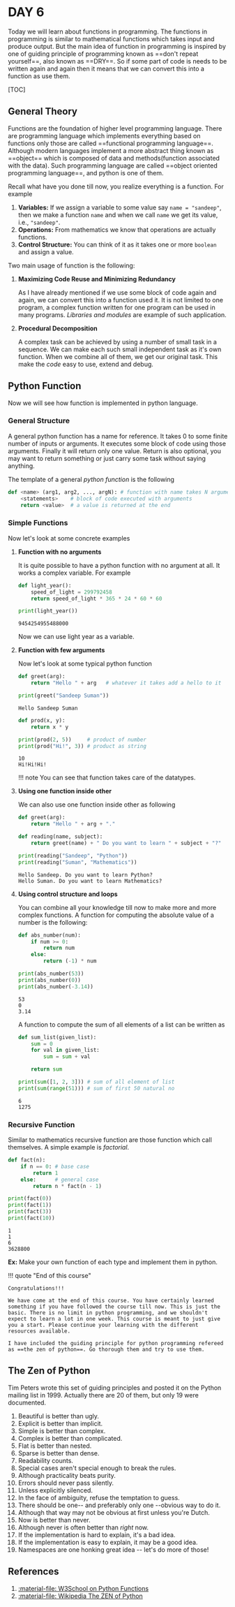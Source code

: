 
# DAY 6

Today we will learn about functions in programming. The functions in programming is similar to mathematical functions which takes input and produce output. But the main idea of function in programming is inspired by one of guiding principle of programming known as ==don't repeat yourself==, also known as ==DRY==. So if some part of code is needs to be written again and again then it means that we can convert this into a function as use them. 

[TOC]

## General Theory

Functions are the foundation of higher level programming language. There are programming language which implements everything based on functions only those are called ==functional programming language==. Although modern languages implement a more abstract thing known as ==object== which is composed of data and methods(function associated with the data). Such programming language are called ==object oriented programming language==, and python is one of them.

Recall what have you done till now, you realize everything is a function. For example 

1. **Variables:** If we assign a variable to some value say `name = "sandeep"`, then we make a function `name` and when we call `name` we get its value, i.e., `"sandeep"`.
2. **Operations:** From mathematics we know that operations are actually functions. 
3. **Control Structure:** You can think of it as it takes one or more `boolean` and assign a value.

Two main usage of function is the following:

1. **Maximizing Code Reuse and Minimizing Redundancy**

    As I have already mentioned if we use some block of code again and again, we can convert this into a function used it. It is not limited to one program, a complex function written for one program can be used in many programs. *Libraries and  modules* are example of such application.

2. **Procedural Decomposition**

    A complex task can be achieved by using a number of small task in a sequence. We can make each such small independent task as it's own function. When we combine all of them, we get our original task. This make the *code* easy to use, extend and debug.

## Python Function

Now we will see how function is implemented in python language. 

### General Structure

A general python function has a name for reference. It takes 0 to some finite number of inputs or arguments. It executes some block of code using those arguments. Finally it will return only one value. Return is also optional, you may want to return something or just carry some task without saying anything.

The template of a general *python function* is the following

``` python
def <name> (arg1, arg2, ..., argN): # function with name takes N arguments
    <statements>    # block of code executed with arguments
    return <value>  # a value is returned at the end
```

### Simple Functions

Now let's look at some concrete examples

1. **Function with no arguments**

    It is quite possible to have a python function with no argument at all. It works a complex variable. For example

    ``` python
    def light_year():
        speed_of_light = 299792458
        return speed_of_light * 365 * 24 * 60 * 60 

    print(light_year())
    ```

    ``` shell
    9454254955488000
    ```

    Now we can use light year as a variable.

2. **Function with few arguments**

    Now let's look at some typical python function

    ``` python
    def greet(arg):
        return "Hello " + arg   # whatever it takes add a hello to it

    print(greet("Sandeep Suman"))
    ```

    ``` shell
    Hello Sandeep Suman
    ```

    ``` python
    def prod(x, y):
        return x * y

    print(prod(2, 5))     # product of number
    print(prod("Hi!", 3)) # product as string
    ```

    ``` shell
    10
    Hi!Hi!Hi!
    ```

    !!! note
        You can see that function takes care of the datatypes. 

3. **Using one function inside other**

    We can also use one function inside other as following

    ``` python
    def greet(arg):
        return "Hello " + arg + "."   

    def reading(name, subject):
        return greet(name) + " Do you want to learn " + subject + "?"

    print(reading("Sandeep", "Python"))
    print(reading("Suman", "Mathematics"))
    ```

    ``` shell
    Hello Sandeep. Do you want to learn Python?
    Hello Suman. Do you want to learn Mathematics?
    ```

4. **Using control structure and loops**

    You can combine all your knowledge till now to make more and more complex functions. A function for computing the absolute value of a number is the following:

    ``` python
    def abs_number(num):
        if num >= 0:
            return num
        else:
            return (-1) * num

    print(abs_number(53))
    print(abs_number(0))
    print(abs_number(-3.14))
    ```

    ``` shell
    53
    0
    3.14
    ```

    A function to compute the sum of all elements of a list can be written as 

    ``` python
    def sum_list(given_list):
        sum = 0
        for val in given_list:
            sum = sum + val

        return sum

    print(sum([1, 2, 3])) # sum of all element of list
    print(sum(range(51))) # sum of first 50 natural no
    ```

    ``` shell
    6
    1275
    ```

### Recursive Function

Similar to mathematics recursive function are those function which call themselves. A simple example is *factorial*.

``` python
def fact(n):
    if n == 0: # base case
        return 1
    else:      # general case
        return n * fact(n - 1)

print(fact(0))
print(fact(1))
print(fact(3))
print(fact(10))
```

``` shell
1
1
6
3628800
```

**Ex:** Make your own function of each type and implement them in python.

!!! quote "End of this course"

    Congratulations!!!

    We have come at the end of this course. You have certainly learned something if you have followed the course till now. This is just the basic. There is no limit in python programming, and we shouldn't expect to learn a lot in one week. This course is meant to just give you a start. Please continue your learning with the different resources available. 
    
    I have included the guiding principle for python programming refereed as ==the zen of python==. Go thorough them and try to use them. 

## The Zen of Python

Tim Peters wrote this set of guiding principles and posted it on the Python mailing list in 1999. Actually there are 20 of them, but only 19 were documented. 

1. Beautiful is better than ugly.
2. Explicit is better than implicit.
3. Simple is better than complex.
4. Complex is better than complicated.
5. Flat is better than nested.
6. Sparse is better than dense.
7. Readability counts.
8. Special cases aren't special enough to break the rules.
9. Although practicality beats purity.
10. Errors should never pass silently.
11. Unless explicitly silenced.
12. In the face of ambiguity, refuse the temptation to guess.
13. There should be one-- and preferably only one --obvious way to do it.
14. Although that way may not be obvious at first unless you're Dutch.
15. Now is better than never.
16. Although never is often better than *right* now.
17. If the implementation is hard to explain, it's a bad idea.
18. If the implementation is easy to explain, it may be a good idea.
19. Namespaces are one honking great idea -- let's do more of those!

## References 

1. [:material-file: W3School on Python Functions](https://www.w3schools.com/python/python_functions.asp)
2. [:material-file: Wikipedia The ZEN of Python](https://en.wikipedia.org/wiki/Zen_of_Python)